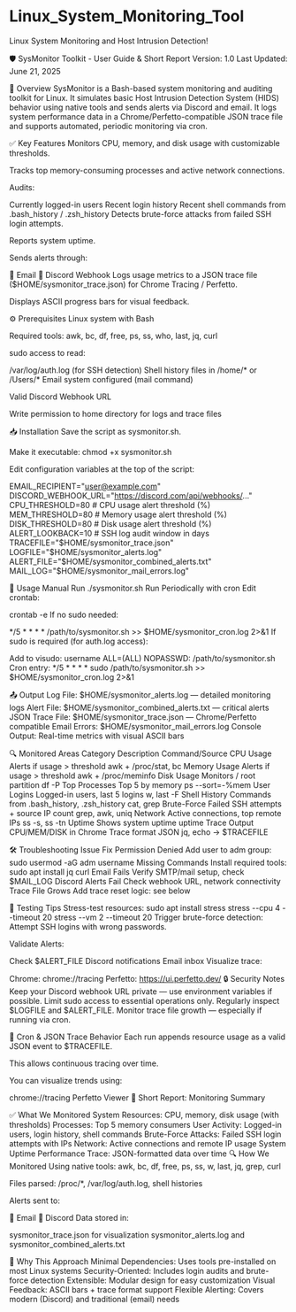 # Linux_System_Monitoring_Tool

Linux System Monitoring and Host Intrusion Detection!

🛡 SysMonitor Toolkit - User Guide & Short Report
Version: 1.0 Last Updated: June 21, 2025

📘 Overview
SysMonitor is a Bash-based system monitoring and auditing toolkit for Linux. It simulates basic Host Intrusion Detection System (HIDS) behavior using native tools and sends alerts via Discord and email. It logs system performance data in a Chrome/Perfetto-compatible JSON trace file and supports automated, periodic monitoring via cron.

✅ Key Features
Monitors CPU, memory, and disk usage with customizable thresholds.

Tracks top memory-consuming processes and active network connections.

Audits:

Currently logged-in users
Recent login history
Recent shell commands from .bash_history / .zsh_history
Detects brute-force attacks from failed SSH login attempts.

Reports system uptime.

Sends alerts through:

📧 Email
🔔 Discord Webhook
Logs usage metrics to a JSON trace file ($HOME/sysmonitor_trace.json) for Chrome Tracing / Perfetto.

Displays ASCII progress bars for visual feedback.

⚙ Prerequisites
Linux system with Bash

Required tools: awk, bc, df, free, ps, ss, who, last, jq, curl

sudo access to read:

/var/log/auth.log (for SSH detection)
Shell history files in /home/* or /Users/*
Email system configured (mail command)

Valid Discord Webhook URL

Write permission to home directory for logs and trace files

📥 Installation
Save the script as sysmonitor.sh.

Make it executable: chmod +x sysmonitor.sh

Edit configuration variables at the top of the script:

EMAIL_RECIPIENT="user@example.com"
DISCORD_WEBHOOK_URL="https://discord.com/api/webhooks/..."
CPU_THRESHOLD=80 # CPU usage alert threshold (%)
MEM_THRESHOLD=80 # Memory usage alert threshold (%)
DISK_THRESHOLD=80 # Disk usage alert threshold (%)
ALERT_LOOKBACK=10 # SSH log audit window in days
TRACEFILE="$HOME/sysmonitor_trace.json"
LOGFILE="$HOME/sysmonitor_alerts.log"
ALERT_FILE="$HOME/sysmonitor_combined_alerts.txt"
MAIL_LOG="$HOME/sysmonitor_mail_errors.log"

🚀 Usage
Manual Run
./sysmonitor.sh
Run Periodically with cron
Edit crontab:

crontab -e
If no sudo needed:

*/5 * * * * /path/to/sysmonitor.sh >> $HOME/sysmonitor_cron.log 2>&1
If sudo is required (for auth.log access):

Add to visudo:
username ALL=(ALL) NOPASSWD: /path/to/sysmonitor.sh
Cron entry:
*/5 * * * * sudo /path/to/sysmonitor.sh >> $HOME/sysmonitor_cron.log 2>&1

📤 Output
Log File: $HOME/sysmonitor_alerts.log — detailed monitoring logs
Alert File: $HOME/sysmonitor_combined_alerts.txt — critical alerts
JSON Trace File: $HOME/sysmonitor_trace.json — Chrome/Perfetto compatible
Email Errors: $HOME/sysmonitor_mail_errors.log
Console Output: Real-time metrics with visual ASCII bars

🔍 Monitored Areas
Category	Description	Command/Source
CPU Usage	Alerts if usage > threshold	awk + /proc/stat, bc
Memory Usage	Alerts if usage > threshold	awk + /proc/meminfo
Disk Usage	Monitors / root partition	df -P
Top Processes	Top 5 by memory	ps --sort=-%mem
User Logins	Logged-in users, last 5 logins	w, last -F
Shell History	Commands from .bash_history, .zsh_history	cat, grep
Brute-Force	Failed SSH attempts + source IP count	grep, awk, uniq
Network	Active connections, top remote IPs	ss -s, ss -tn
Uptime	Shows system uptime	uptime
Trace Output	CPU/MEM/DISK in Chrome Trace format JSON	jq, echo → $TRACEFILE

🛠 Troubleshooting
Issue	Fix
Permission Denied	Add user to adm group: sudo usermod -aG adm username
Missing Commands	Install required tools: sudo apt install jq curl
Email Fails	Verify SMTP/mail setup, check $MAIL_LOG
Discord Alerts Fail	Check webhook URL, network connectivity
Trace File Grows	Add trace reset logic: see below

🧚 Testing Tips
Stress-test resources:
sudo apt install stress
stress --cpu 4 --timeout 20
stress --vm 2 --timeout 20
Trigger brute-force detection: Attempt SSH logins with wrong passwords.

Validate Alerts:

Check $ALERT_FILE
Discord notifications
Email inbox
Visualize trace:

Chrome: chrome://tracing
Perfetto: https://ui.perfetto.dev/
🔒 Security Notes
Keep your Discord webhook URL private — use environment variables if possible.
Limit sudo access to essential operations only.
Regularly inspect $LOGFILE and $ALERT_FILE.
Monitor trace file growth — especially if running via cron.

🔁 Cron & JSON Trace Behavior
Each run appends resource usage as a valid JSON event to $TRACEFILE.

This allows continuous tracing over time.

You can visualize trends using:

chrome://tracing
Perfetto Viewer
📄 Short Report: Monitoring Summary

✅ What We Monitored
System Resources: CPU, memory, disk usage (with thresholds)
Processes: Top 5 memory consumers
User Activity: Logged-in users, login history, shell commands
Brute-Force Attacks: Failed SSH login attempts with IPs
Network: Active connections and remote IP usage
System Uptime
Performance Trace: JSON-formatted data over time
🔍 How We Monitored
Using native tools: awk, bc, df, free, ps, ss, w, last, jq, grep, curl

Files parsed: /proc/*, /var/log/auth.log, shell histories

Alerts sent to:

📧 Email
🔔 Discord
Data stored in:

sysmonitor_trace.json for visualization
sysmonitor_alerts.log and sysmonitor_combined_alerts.txt

🌟 Why This Approach
Minimal Dependencies: Uses tools pre-installed on most Linux systems
Security-Oriented: Includes login audits and brute-force detection
Extensible: Modular design for easy customization
Visual Feedback: ASCII bars + trace format support
Flexible Alerting: Covers modern (Discord) and traditional (email) needs